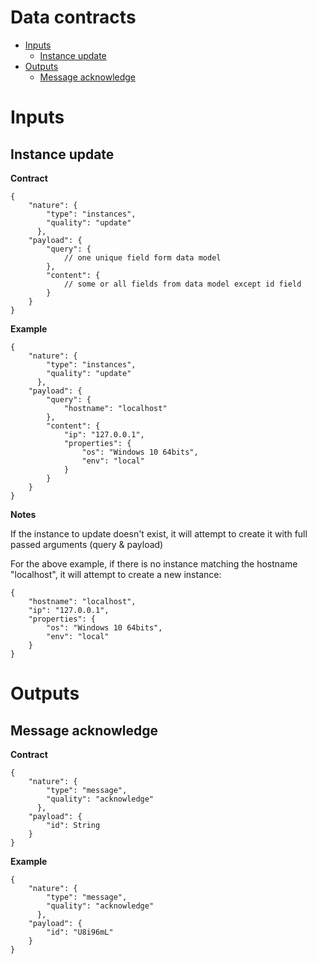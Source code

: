 Data contracts
==============

* [Inputs](#inputs)
    * [Instance update](#instance-update)
* [Outputs](#outputs)
    * [Message acknowledge](#message-acknowledge)
    
# Inputs

## Instance update

**Contract**

````
{
    "nature": {
        "type": "instances",
        "quality": "update"
      },
    "payload": {
        "query": {
            // one unique field form data model
        },
        "content": {
            // some or all fields from data model except id field
        }        
    }
}
````

**Example**

````
{
    "nature": {
        "type": "instances",
        "quality": "update"
      },
    "payload": {
        "query": {
            "hostname": "localhost"
        },
        "content": {
            "ip": "127.0.0.1",
            "properties": {
                "os": "Windows 10 64bits",
                "env": "local"
            }
        }        
    }
}
````

**Notes**

If the instance to update doesn't exist, it will attempt to create it with full passed arguments (query & payload)

For the above example, if there is no instance matching the hostname "localhost", it will attempt to create a new instance:

````
{
    "hostname": "localhost",
    "ip": "127.0.0.1",
    "properties": {
        "os": "Windows 10 64bits",
        "env": "local"
    }
}
````

# Outputs

## Message acknowledge

**Contract**

````
{
    "nature": {
        "type": "message",
        "quality": "acknowledge"
      },
    "payload": {
        "id": String
    }
}
````

**Example**

````
{
    "nature": {
        "type": "message",
        "quality": "acknowledge"
      },
    "payload": {
        "id": "U8i96mL"
    }
}
````